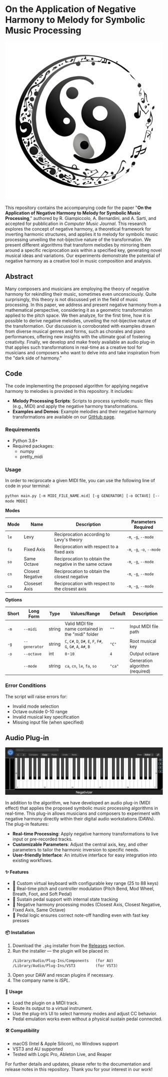 # On the Application of Negative Harmony to Melody for Symbolic Music Processing

![Project Icon](assets/icon.png)

This repository contains the accompanying code for the paper "**On the Application of Negative Harmony to Melody for Symbolic Music Processing**," authored by R. Giampiccolo, A. Bernardini, and A. Sarti, and accepted for pubblication in _Computer Music Journal_. This research explores the concept of negative harmony, a theoretical framework for inverting harmonic structures, and applies it to melody for symbolic music processing unveiling the not-bijective nature of the transformation. We present different algorithms that transform melodies by mirroring them around a specific reciprocation axis within a specified key, generating novel musical ideas and variations. Our experiments demonstrate the potential of negative harmony as a creative tool in music composition and analysis.

## Abstract

Many composers and musicians are employing the theory of negative harmony for rekindling their music, sometimes even unconsciously. Quite surprisingly, this theory is not discussed yet in the field of music processing. In this paper, we address and present negative harmony from a mathematical perspective, considering it as a geometric transformation applied to the pitch space. We then analyze, for the first time, how it is possible to derive negative melodies, unveiling the not-bijective nature of the transformation. Our discussion is corroborated with examples drawn from diverse musical genres and forms, such as chorales and piano performances, offering new insights with the ultimate goal of fostering creativity. Finally, we develop and make freely available an audio plug-in that applies such transformations in real-time as a creative tool for musicians and composers who want to delve into and take inspiration from the "dark side of harmony."

## Code

The code implementing the proposed algorithm for applying negative harmony to melodies is provided in this repository. It includes:

- **Melody Processing Scripts**: Scripts to process symbolic music files (e.g., MIDI) and apply the negative harmony transformations.
- **Examples and Demos**: Example melodies and their negative harmony transformations are available on our [GitHub page](https://riccardogiampiccolo.github.io/negative-melody/).

### Requirements

- Python 3.8+
- Required packages:
  - numpy
  - pretty_midi

### Usage

In order to reciprocate a given MIDI file, you can use the following line of code in your terminal:

`python main.py [-m MIDI_FILE_NAME.mid] [-g GENERATOR] [-o OCTAVE] [--mode MODE]`

**Modes**

| Mode | Name                | Description                                                                 | Parameters Required          |
|------|---------------------|-----------------------------------------------------------------------------|------------------------------|
| `le` | Levy                | Reciprocation according to Levy's theory                                    | `-m`, `-g`, `--mode`         |
| `fa` | Fixed Axis          | Reciprocation with respect to a fixed axis                                  | `-m`, `-g`, `-o`, `--mode`   |
| `so` | Same Octave         | Reciprocation to obtain the negative in the same octave                     | `-m`, `-g`, `--mode`         |
| `cn` | Closest Negative    | Reciprocation to obtain the closest negative                                | `-m`, `-g`, `--mode`         |
| `ca` | Closeset Axis       | Reciprocation with respect to the closest axis                              | `-m`, `-g`, `--mode`         |

**Options**

| Short | Long Form     | Type   | Values/Range                          | Default | Description                          |
|-------|---------------|--------|---------------------------------------|---------|--------------------------------------|
| `-m`  | `--midi`      | string | Valid MIDI file name contained in the "midi" folder                       | `""`    | Input MIDI file path                 |
| `-g`  | `--generator` | string | `C`, `C#`, `D`, `D#`, `E`, `F`, `F#`,<br>`G`, `G#`, `A`, `A#`, `B` | `"C"` | Root musical key                  |
| `-o`  | `--octave`    | int    | `0`-`10`                              | `4`     | Output octave                        |
|       | `--mode`      | string | `ca`, `cn`, `le`, `fa`, `so`          | `"ca"`  | Generation algorithm (required)      |


### Error Conditions

The script will raise errors for:
- Invalid mode selection
- Octave outside 0-10 range
- Invalid musical key specification
- Missing input file (when specified)


## Audio Plug-in

![Negativizer](assets/negativizer.png)

In addition to the algorithm, we have developed an audio plug-in (MIDI effect) that applies the proposed symbolic music processing algorithms in real-time. This plug-in allows musicians and composers to experiment with negative harmony directly within their digital audio workstations (DAWs). The plug-in features:

- **Real-time Processing**: Apply negative harmony transformations to live input or pre-recorded tracks.
- **Customizable Parameters**: Adjust the central axis, key, and other parameters to tailor the harmonic inversion to specific needs.
- **User-friendly Interface**: An intuitive interface for easy integration into existing workflows.

#### ✨ Features

- 🎹 Custom virtual keyboard with configurable key range (25 to 88 keys)
-	🔁 Real-time pitch and controller modulation (Pitch Bend, Mod Wheel, Breath, Foot, and Soft Pedal)
- 🦶 Sustain pedal support with internal state tracking
-	🎼 Negative harmony processing modes (Closest Axis, Closest Negative, Fixed Axis, Same Octave)
- 🧠 Pedal logic ensures correct note-off handling even with fast key presses

#### 📦 Installation

1. Download the `.pkg` installer from the [Releases](#) section.
2. Run the installer — the plugin will be placed in:
   ```
   /Library/Audio/Plug-Ins/Components   (for AU)
   /Library/Audio/Plug-Ins/VST3         (for VST3)
   ```
3. Open your DAW and rescan plugins if necessary.
4. The company name is _ISPL_.

#### 🧩 Usage

- Load the plugin on a MIDI track.
- Route its output to a virtual instrument.
- Use the plug-in’s UI to select harmony modes and adjust CC behavior.
- Pedal emulation works even without a physical sustain pedal connected.

#### 🛠 Compatibility

- macOS (Intel & Apple Silicon), no Windows support
- VST3 and AU supported
- Tested with Logic Pro, Ableton Live, and Reaper

For further details and updates, please refer to the documentation and release notes in this repository. Thank you for your interest in our work!
